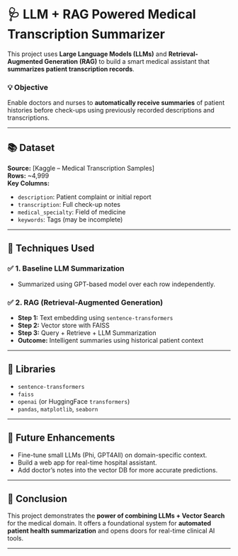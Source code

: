 # 🩺 LLM + RAG Powered Medical Transcription Summarizer

This project uses **Large Language Models (LLMs)** and **Retrieval-Augmented Generation (RAG)** to build a smart medical assistant that **summarizes patient transcription records**.

### 💡 Objective
Enable doctors and nurses to **automatically receive summaries** of patient histories before check-ups using previously recorded descriptions and transcriptions.

---

## 📚 Dataset
**Source:** [Kaggle – Medical Transcription Samples]  
**Rows:** ~4,999  
**Key Columns:**
- `description`: Patient complaint or initial report
- `transcription`: Full check-up notes
- `medical_specialty`: Field of medicine
- `keywords`: Tags (may be incomplete)

---

## 🧠 Techniques Used

### ✅ 1. Baseline LLM Summarization
- Summarized using GPT-based model over each row independently.

### ✅ 2. RAG (Retrieval-Augmented Generation)
- **Step 1:** Text embedding using `sentence-transformers`
- **Step 2:** Vector store with FAISS
- **Step 3:** Query + Retrieve + LLM Summarization
- **Outcome:** Intelligent summaries using historical patient context

---

## 🔧 Libraries
- `sentence-transformers`
- `faiss`
- `openai` (or HuggingFace `transformers`)
- `pandas`, `matplotlib`, `seaborn`

---

## 🧪 Future Enhancements
- Fine-tune small LLMs (Phi, GPT4All) on domain-specific context.
- Build a web app for real-time hospital assistant.
- Add doctor’s notes into the vector DB for more accurate predictions.

---

## 📌 Conclusion
This project demonstrates the **power of combining LLMs + Vector Search** for the medical domain. It offers a foundational system for **automated patient health summarization** and opens doors for real-time clinical AI tools.

---

